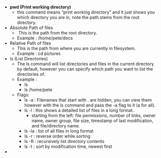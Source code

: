 * **pwd (Print working directory)**
	* this command means “print working directory” and it just shows you which directory you are in, note the path stems from the root directory.
* Absolute Path of files
	*  This is the path from the root directory.
	*  Example : /home/pete/docs
* Relative Path of files
	* This is the path from where you are currently in filesystem.
	* Example : cd pictures
* ls (List Directories)
	* The ls command will list directories and files in the current directory by default, however you can specify which path you want to list the directories of.
	* Example : 
		* ls
		* ls /home/pete
	* Flags:
		* ls -a : Filenames that start with . are hidden, you can view them however with the ls command and pass the -a flag to it (a for all).
		* ls -l : this shows a detailed list of files in a long format.
			* starting from the left: file permissions, number of links, owner name, owner group, file size, timestamp of last modification, and file/directory name.
		* ls  -la : list of all files in long format
		* ls -r : reverse order while sorting
		* ls -R : recursively list directory contents
		* ls -t : sort by modification time, newest first
* 